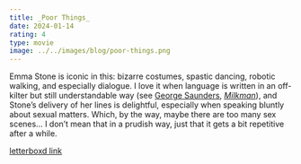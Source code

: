```yaml
---
title: _Poor Things_
date: 2024-01-14
rating: 4
type: movie
image: ../../images/blog/poor-things.png
---
```

Emma Stone is iconic in this: bizarre costumes, spastic dancing, robotic walking, and especially dialogue. I love it when language is written in an off-kilter but still understandable way (see [George Saunders](https://georgesaundersbooks.com/), [_Milkman_](/quick-reviews/milkman)), and Stone’s delivery of her lines is delightful, especially when speaking bluntly about sexual matters. Which, by the way, maybe there are too many sex scenes… I don’t mean that in a prudish way, just that it gets a bit repetitive after a while.

[letterboxd link](https://letterboxd.com/film/poor-things-2023/)